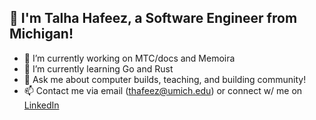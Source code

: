 ## 👋 I'm Talha Hafeez, a Software Engineer from Michigan!

- 🔭 I’m currently working on MTC/docs and Memoira
- 🌱 I’m currently learning Go and Rust
- 💬 Ask me about computer builds, teaching, and building community!
- 📫 Contact me via email (thafeez@umich.edu) or connect w/ me on [LinkedIn](https://www.linkedin.com/in/talha-hafeezz/)
